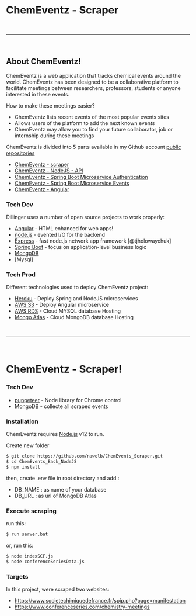 # ChemEventz - Scraper
&nbsp;
______________________________________
&nbsp;
## About ChemEventz!

ChemEventz is a web application that tracks chemical events around the world. 
ChemEventz has been designed to be a collaborative platform to facilitate meetings between researchers, professors, students or anyone interested in these events.

How to make these meetings easier?
  - ChemEventz lists recent events of the most popular events sites
  - Allows users of the platform to add the next known events
  - ChemEventz may allow you to find your future collaborator, job or internship during these meetings


ChemEventz is divided into 5 parts available in my Github account  [public repositories][Git]
  - [ChemEventz - scraper][GitScrap]  
  - [ChemEventz - NodeJS - API][GitNodeJS] 
  - [ChemEventz - Spring Boot Microservice Authentication][GitSpringAuth]
  - [ChemEventz - Spring Boot Microservice Events][GitSpringEvents]
  - [ChemEventz - Angular][GitAngular]

  
### Tech Dev

Dillinger uses a number of open source projects to work properly:

* [Angular] - HTML enhanced for web apps!
* [node.js] - evented I/O for the backend
* [Express] - fast node.js network app framework [@tjholowaychuk]
* [Spring Boot] - focus on application-level business logic
* [MongoDB]
* [Mysql]

### Tech Prod

Different technologies used to deploy ChemEventz project:

* [Heroku] - Deploy Spring and NodeJS microservices
* [AWS S3] - Deploy Angular microservice
* [AWS RDS] - Cloud MYSQL database Hosting
* [Mongo Atlas] - Cloud MongoDB database Hosting

&nbsp;
______________________________________
&nbsp;
# ChemEventz - Scraper!

### Tech Dev
* [puppeteer] - Node library for Chrome control
* [MongoDB] - collecte all scraped events



### Installation

ChemEventz requires [Node.js](https://nodejs.org/) v12 to run.

Create new folder

```sh
$ git clone https://github.com/nawelb/ChemEvents_Scraper.git
$ cd ChemEvents_Back_NodeJS
$ npm install
```
then, create .env file in root directory and add :
 - DB_NAME : as name of your database 
 - DB_URL : as url of MongoDB Atlas 


### Execute scraping

run this: 
```sh
$ run server.bat
```

or, run this:
```sh
$ node indexSCF.js
$ node conferenceSeriesData.js
```

### Targets

In this project, were scraped two websites:

* https://www.societechimiquedefrance.fr/spip.php?page=manifestation
* https://www.conferenceseries.com/chemistry-meetings



[//]: # (These are reference links used in the body of this note and get stripped out when the markdown processor does its job. There is no need to format nicely because it shouldn't be seen. Thanks SO - http://stackoverflow.com/questions/4823468/store-comments-in-markdown-syntax)


   [Git]: <https://github.com/nawelb>
   [node.js]: <http://nodejs.org>
   [express]: <http://expressjs.com>
   [Angular]: <https://angular.io>
   [Heroku]: <https://heroku.com>
   [Spring Boot]: <https://spring.io/projects/spring-boot>
  [GitAngular]: <https://github.com/nawelb/ChemEvents_Front_Angular_Security>
  [GitSpringEvents]: <https://github.com/nawelb/ChemEvents_Back_Spring_Events>
  [GitSpringAuth]: <https://github.com/nawelb/ChemEvents_Back_Spring_Security>
  [GitNodeJS]: <https://github.com/nawelb/ChemEvents_Back_NodeJS>
  [GitScrap]: <https://github.com/nawelb/ChemEvents_Scraper>
  [AWS S3]: <https://docs.aws.amazon.com/AmazonS3/latest/dev/WebsiteHosting.html>
  [AWS RDS]: <https://aws.amazon.com/fr/rds/>
  [Mongo Atlas]: <https://www.mongodb.com/cloud/atlas>
  [MongoDB]: <https://www.mongodb.com/fr>
  [puppeteer]: <https://github.com/puppeteer/puppeteer>